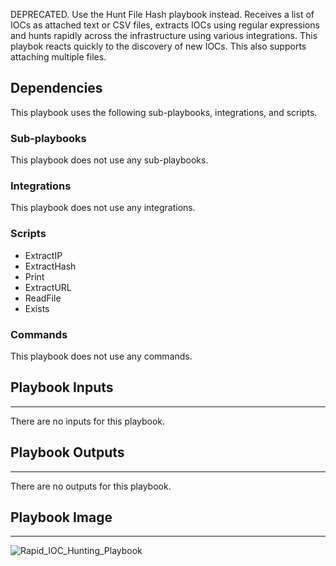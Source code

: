 DEPRECATED. Use the Hunt File Hash playbook instead. Receives a list of IOCs as attached text or CSV files, extracts IOCs using regular expressions and hunts rapidly across the infrastructure using various integrations. This playbok reacts quickly to the discovery of new IOCs. This also supports attaching multiple files.

## Dependencies
This playbook uses the following sub-playbooks, integrations, and scripts.

### Sub-playbooks
This playbook does not use any sub-playbooks.

### Integrations
This playbook does not use any integrations.

### Scripts
* ExtractIP
* ExtractHash
* Print
* ExtractURL
* ReadFile
* Exists

### Commands
This playbook does not use any commands.

## Playbook Inputs
---
There are no inputs for this playbook.

## Playbook Outputs
---
There are no outputs for this playbook.

## Playbook Image
---
![Rapid_IOC_Hunting_Playbook](https://raw.githubusercontent.com/cvescan/cvescan/1bdd5229392bd86f0cc58265a24df23ee3f7e662/docs/images/playbooks/Rapid_IOC_Hunting_Playbook.png)
